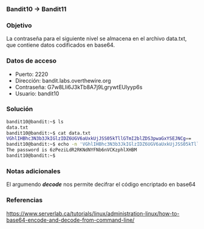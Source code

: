 ### Bandit10 -> Bandit11

### Objetivo
La contraseña para el siguiente nivel se almacena en el archivo data.txt, que contiene datos codificados en base64.
### Datos de acceso
- Puerto: 2220
- Dirección: bandit.labs.overthewire.org
- Contraseña: G7w8LIi6J3kTb8A7j9LgrywtEUlyyp6s
- Usuario: bandit10
### Solución

```bash
bandit10@bandit:~$ ls
data.txt
bandit10@bandit:~$ cat data.txt
VGhlIHBhc3N3b3JkIGlzIDZ6UGV6aUxkUjJSS05kTllGTmI2blZDS3pwaGxYSEJNCg==
bandit10@bandit:~$ echo -n 'VGhlIHBhc3N3b3JkIGlzIDZ6UGV6aUxkUjJSS05kTllGTmI2blZDS3pwaGxYSEJNCg==' | base64 --decode
The password is 6zPeziLdR2RKNdNYFNb6nVCKzphlXHBM
bandit10@bandit:~$
```

### Notas adicionales
El argumendo _**decode**_ nos permite decifrar el código encriptado en base64

### Referencias
https://www.serverlab.ca/tutorials/linux/administration-linux/how-to-base64-encode-and-decode-from-command-line/